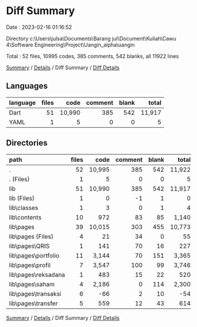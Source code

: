 # Diff Summary

Date : 2023-02-16 01:16:52

Directory c:\\Users\\julsa\\Documents\\Barang jul\\Document\\Kuliah\\Cawu 4\\Software Engineering\\Project\\Uangin_alpha\\uangin

Total : 52 files,  10995 codes, 385 comments, 542 blanks, all 11922 lines

[Summary](results.md) / [Details](details.md) / Diff Summary / [Diff Details](diff-details.md)

## Languages
| language | files | code | comment | blank | total |
| :--- | ---: | ---: | ---: | ---: | ---: |
| Dart | 51 | 10,990 | 385 | 542 | 11,917 |
| YAML | 1 | 5 | 0 | 0 | 5 |

## Directories
| path | files | code | comment | blank | total |
| :--- | ---: | ---: | ---: | ---: | ---: |
| . | 52 | 10,995 | 385 | 542 | 11,922 |
| . (Files) | 1 | 5 | 0 | 0 | 5 |
| lib | 51 | 10,990 | 385 | 542 | 11,917 |
| lib (Files) | 1 | 0 | -1 | 1 | 0 |
| lib\\classes | 1 | 3 | 0 | 1 | 4 |
| lib\\contents | 10 | 972 | 83 | 85 | 1,140 |
| lib\\pages | 39 | 10,015 | 303 | 455 | 10,773 |
| lib\\pages (Files) | 4 | 21 | 34 | 0 | 55 |
| lib\\pages\\QRIS | 1 | 141 | 70 | 16 | 227 |
| lib\\pages\\portfolio | 11 | 3,144 | 70 | 151 | 3,365 |
| lib\\pages\\profil | 7 | 3,547 | 100 | 99 | 3,746 |
| lib\\pages\\reksadana | 1 | 483 | 15 | 22 | 520 |
| lib\\pages\\saham | 4 | 2,186 | 0 | 114 | 2,300 |
| lib\\pages\\transaksi | 6 | -66 | 2 | 10 | -54 |
| lib\\pages\\transfer | 5 | 559 | 12 | 43 | 614 |

[Summary](results.md) / [Details](details.md) / Diff Summary / [Diff Details](diff-details.md)